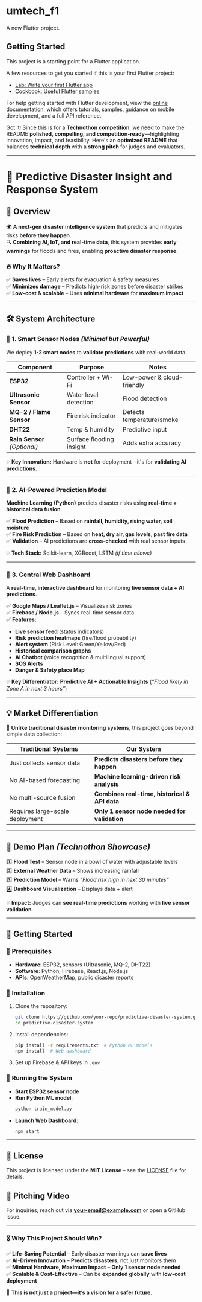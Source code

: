 # umtech_f1

A new Flutter project.

## Getting Started

This project is a starting point for a Flutter application.

A few resources to get you started if this is your first Flutter project:

- [Lab: Write your first Flutter app](https://docs.flutter.dev/get-started/codelab)
- [Cookbook: Useful Flutter samples](https://docs.flutter.dev/cookbook)

For help getting started with Flutter development, view the
[online documentation](https://docs.flutter.dev/), which offers tutorials,
samples, guidance on mobile development, and a full API reference.

Got it! Since this is for a **Technothon competition**, we need to make the README **polished, compelling, and competition-ready**—highlighting innovation, impact, and feasibility. Here's an **optimized README** that balances **technical depth** with a **strong pitch** for judges and evaluators.  

---

# 🚀 Predictive Disaster Insight and Response System  

## 🎯 **Overview**  
🌍 **A next-gen disaster intelligence system** that predicts and mitigates risks **before they happen**.  
🔍 **Combining AI, IoT, and real-time data**, this system provides **early warnings** for floods and fires, enabling **proactive disaster response**.  

### 🔥 **Why It Matters?**  
✅ **Saves lives** – Early alerts for evacuation & safety measures  
✅ **Minimizes damage** – Predicts high-risk zones before disaster strikes  
✅ **Low-cost & scalable** – Uses **minimal hardware** for **maximum impact**  

---

## 🛠️ **System Architecture**  
### 🔹 **1. Smart Sensor Nodes** *(Minimal but Powerful)*  
We deploy **1-2 smart nodes** to **validate predictions** with real-world data.  

| Component | Purpose | Notes |  
|-----------|---------|-------|  
| **ESP32** | Controller + Wi-Fi | Low-power & cloud-friendly |  
| **Ultrasonic Sensor** | Water level detection | Flood detection |  
| **MQ-2 / Flame Sensor** | Fire risk indicator | Detects temperature/smoke |  
| **DHT22** | Temp & humidity | Predictive input |  
| **Rain Sensor** *(Optional)* | Surface flooding insight | Adds extra accuracy |  

💡 **Key Innovation:** Hardware is **not** for deployment—it's for **validating AI predictions**.  

---

### 🔹 **2. AI-Powered Prediction Model**  
**Machine Learning (Python)** predicts disaster risks using **real-time + historical data fusion**.  

✅ **Flood Prediction** – Based on **rainfall, humidity, rising water, soil moisture**  
✅ **Fire Risk Prediction** – Based on **heat, dry air, gas levels, past fire data**  
✅ **Validation** – AI predictions are **cross-checked** with real sensor inputs  

💡 **Tech Stack:** Scikit-learn, XGBoost, LSTM *(if time allows)*  

---

### 🔹 **3. Central Web Dashboard**  
A **real-time, interactive dashboard** for monitoring **live sensor data + AI predictions**.  

✅ **Google Maps / Leaflet.js** – Visualizes risk zones  
✅ **Firebase / Node.js** – Syncs real-time sensor data  
✅ **Features:**  
- **Live sensor feed** (status indicators)  
- **Risk prediction heatmaps** (fire/flood probability)  
- **Alert system** (Risk Level: Green/Yellow/Red)  
- **Historical comparison graphs**  
- **AI Chatbot** (voice recognition & multilingual support)  
- **SOS Alerts**  
- **Danger & Safety place Map**  

💡 **Key Differentiator:** **Predictive AI + Actionable Insights** (*“Flood likely in Zone A in next 3 hours”*)  

---

## 💡 **Market Differentiation**  
🚀 **Unlike traditional disaster monitoring systems**, this project goes beyond simple data collection:  

| Traditional Systems | Our System |  
|--------------------|------------|  
| Just collects sensor data | **Predicts disasters before they happen** |  
| No AI-based forecasting | **Machine learning-driven risk analysis** |  
| No multi-source fusion | **Combines real-time, historical & API data** |  
| Requires large-scale deployment | **Only 1 sensor node needed for validation** |  

---

## 🧪 **Demo Plan** *(Technothon Showcase)*  
1️⃣ **Flood Test** – Sensor node in a bowl of water with adjustable levels  
2️⃣ **External Weather Data** – Shows increasing rainfall  
3️⃣ **Prediction Model** – Warns *“Flood risk high in next 30 minutes”*  
4️⃣ **Dashboard Visualization** – Displays data + alert  

💡 **Impact:** Judges can **see real-time predictions** working with **live sensor validation**.  

---

## 🚀 **Getting Started**  
### 🔹 **Prerequisites**  
- **Hardware**: ESP32, sensors (Ultrasonic, MQ-2, DHT22)  
- **Software**: Python, Firebase, React.js, Node.js  
- **APIs**: OpenWeatherMap, public disaster reports  

### 🔹 **Installation**  
1. Clone the repository:  
   ```bash
   git clone https://github.com/your-repo/predictive-disaster-system.git
   cd predictive-disaster-system
   ```  
2. Install dependencies:  
   ```bash
   pip install -r requirements.txt  # Python ML models  
   npm install  # Web dashboard  
   ```  
3. Set up Firebase & API keys in `.env`  

### 🔹 **Running the System**  
- **Start ESP32 sensor node**  
- **Run Python ML model**:  
  ```bash
  python train_model.py
  ```  
- **Launch Web Dashboard**:  
  ```bash
  npm start
  ```  

---

## 📜 **License**  
This project is licensed under the **MIT License** – see the [LICENSE](LICENSE) file for details.  

## 📧 **Pitching Video**  
For inquiries, reach out via **[your-email@example.com](mailto:your-email@example.com)** or open a GitHub issue.  

---

### 🎖️ **Why This Project Should Win?**  
✅ **Life-Saving Potential** – Early disaster warnings can **save lives**  
✅ **AI-Driven Innovation** – **Predicts disasters**, not just monitors them  
✅ **Minimal Hardware, Maximum Impact** – **Only 1 sensor node needed**  
✅ **Scalable & Cost-Effective** – Can be **expanded globally** with **low-cost deployment**  

🚀 **This is not just a project—it’s a vision for a safer future.**  
